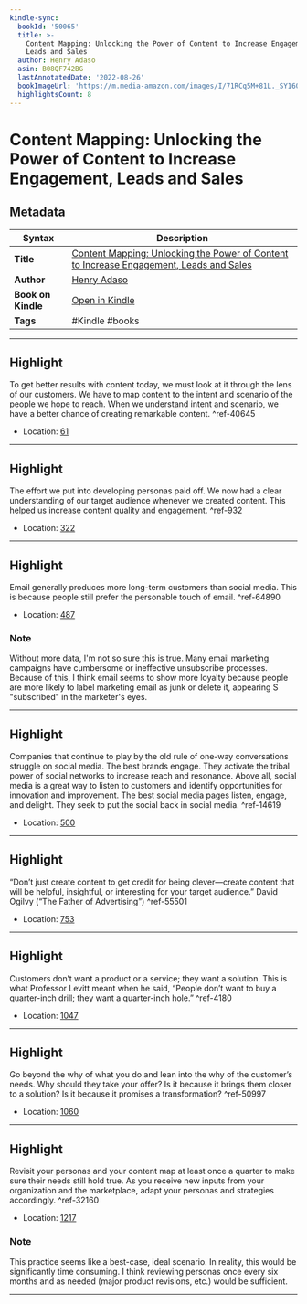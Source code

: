 ```yaml
---
kindle-sync:
  bookId: '50065'
  title: >-
    Content Mapping: Unlocking the Power of Content to Increase Engagement,
    Leads and Sales
  author: Henry Adaso
  asin: B08QF742BG
  lastAnnotatedDate: '2022-08-26'
  bookImageUrl: 'https://m.media-amazon.com/images/I/71RCq5M+81L._SY160.jpg'
  highlightsCount: 8
---
```

# Content Mapping: Unlocking the Power of Content to Increase Engagement, Leads and Sales

## Metadata

| Syntax | Description |
| ---------- | ---------- |
| **Title** | [Content Mapping: Unlocking the Power of Content to Increase Engagement, Leads and Sales](https://www.amazon.com/dp/B08QF742BG) |
| **Author** | [Henry Adaso](https://www.amazon.com/Henry-Adaso/e/B08RCYMZLQ/ref=dp_byline_cont_ebooks_1) |
| **Book on Kindle** | <a href="kindle://book?action=open&asin=B08QF742BG" target="_blank">Open in Kindle</a> |
| **Tags** | #Kindle #books |

---

## Highlight

To get better results with content today, we must look at it through the lens of our customers. We have to map content to the intent and scenario of the people we hope to reach. When we understand intent and scenario, we have a better chance of creating remarkable content. ^ref-40645
- Location: [61](kindle://book?action=open&asin=B08QF742BG&location=61)

---
## Highlight

The effort we put into developing personas paid off. We now had a clear understanding of our target audience whenever we created content. This helped us increase content quality and engagement. ^ref-932
- Location: [322](kindle://book?action=open&asin=B08QF742BG&location=322)

---
## Highlight

Email generally produces more long-term customers than social media. This is because people still prefer the personable touch of email. ^ref-64890
- Location: [487](kindle://book?action=open&asin=B08QF742BG&location=487)

### Note
Without more data, I'm not so sure this is true. Many email marketing campaigns have cumbersome or ineffective unsubscribe processes. Because of this, I think email seems to show more loyalty because people are more likely to label marketing email as junk or delete it, appearing S "subscribed" in the marketer's eyes.

---
## Highlight

Companies that continue to play by the old rule of one-way conversations struggle on social media. The best brands engage. They activate the tribal power of social networks to increase reach and resonance. Above all, social media is a great way to listen to customers and identify opportunities for innovation and improvement. The best social media pages listen, engage, and delight. They seek to put the social back in social media. ^ref-14619
- Location: [500](kindle://book?action=open&asin=B08QF742BG&location=500)

---
## Highlight

“Don’t just create content to get credit for being clever—create content that will be helpful, insightful, or interesting for your target audience.” David Ogilvy (“The Father of Advertising”) ^ref-55501
- Location: [753](kindle://book?action=open&asin=B08QF742BG&location=753)

---
## Highlight

Customers don’t want a product or a service; they want a solution. This is what Professor Levitt meant when he said, “People don’t want to buy a quarter-inch drill; they want a quarter-inch hole.” ^ref-4180
- Location: [1047](kindle://book?action=open&asin=B08QF742BG&location=1047)

---
## Highlight

Go beyond the why of what you do and lean into the why of the customer’s needs. Why should they take your offer? Is it because it brings them closer to a solution? Is it because it promises a transformation? ^ref-50997
- Location: [1060](kindle://book?action=open&asin=B08QF742BG&location=1060)

---
## Highlight

Revisit your personas and your content map at least once a quarter to make sure their needs still hold true. As you receive new inputs from your organization and the marketplace, adapt your personas and strategies accordingly. ^ref-32160
- Location: [1217](kindle://book?action=open&asin=B08QF742BG&location=1217)

### Note
This practice seems like a best-case, ideal scenario. In reality, this would be significantly time consuming. I think reviewing personas once every six months and as needed (major product revisions, etc.) would be sufficient.

---
